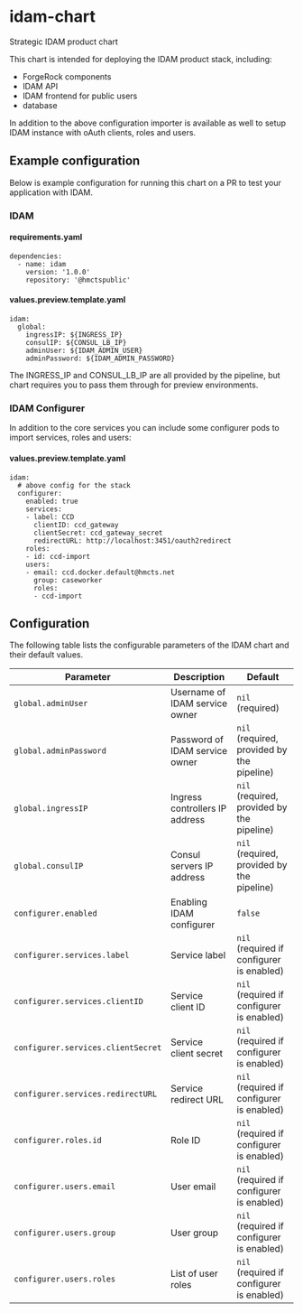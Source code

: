 # idam-chart

Strategic IDAM product chart

This chart is intended for deploying the IDAM product stack, including:
 - ForgeRock components
 - IDAM API
 - IDAM frontend for public users
 - database

In addition to the above configuration importer is available as well to setup IDAM instance with oAuth clients, roles and users.

## Example configuration

Below is example configuration for running this chart on a PR to test your application with IDAM.

### IDAM

#### requirements.yaml

```
dependencies:
  - name: idam
    version: '1.0.0'
    repository: '@hmctspublic'
```

#### values.preview.template.yaml

```
idam:
  global:
    ingressIP: ${INGRESS_IP}
    consulIP: ${CONSUL_LB_IP}
    adminUser: ${IDAM_ADMIN_USER}
    adminPassword: ${IDAM_ADMIN_PASSWORD}
```

The INGRESS_IP and CONSUL_LB_IP are all provided by the pipeline, but chart requires you to pass them through for preview environments.

### IDAM Configurer

In addition to the core services you can include some configurer pods to import services, roles and users:

#### values.preview.template.yaml

```
idam:
  # above config for the stack
  configurer:
    enabled: true
    services:
    - label: CCD
      clientID: ccd_gateway
      clientSecret: ccd_gateway_secret
      redirectURL: http://localhost:3451/oauth2redirect
    roles:
    - id: ccd-import
    users:
    - email: ccd.docker.default@hmcts.net
      group: caseworker
      roles:
      - ccd-import
```

## Configuration

The following table lists the configurable parameters of the IDAM chart and their default values.

| Parameter                          | Description                    | Default                                    |
| ---------------------------------- | -------------------------------| ------------------------------------------ |
| `global.adminUser`                 | Username of IDAM service owner | `nil` (required)                           |
| `global.adminPassword`             | Password of IDAM service owner | `nil` (required, provided by the pipeline) |
| `global.ingressIP`                 | Ingress controllers IP address | `nil` (required, provided by the pipeline) |
| `global.consulIP`                  | Consul servers IP address      | `nil` (required, provided by the pipeline) |
| `configurer.enabled`               | Enabling IDAM configurer       | `false`                                    |
| `configurer.services.label`        | Service label                  | `nil` (required if configurer is enabled)  |
| `configurer.services.clientID`     | Service client ID              | `nil` (required if configurer is enabled)  |
| `configurer.services.clientSecret` | Service client secret          | `nil` (required if configurer is enabled)  |
| `configurer.services.redirectURL`  | Service redirect URL           | `nil` (required if configurer is enabled)  |
| `configurer.roles.id`              | Role ID                        | `nil` (required if configurer is enabled)  |
| `configurer.users.email`           | User email                     | `nil` (required if configurer is enabled)  |
| `configurer.users.group`           | User group                     | `nil` (required if configurer is enabled)  |
| `configurer.users.roles`           | List of user roles             | `nil` (required if configurer is enabled)  |
